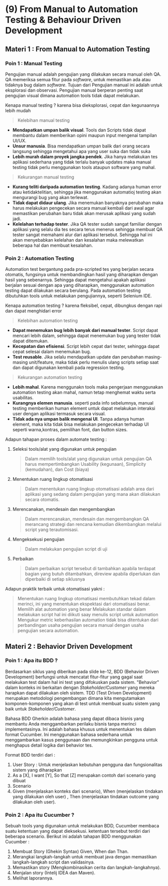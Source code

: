 # (9) From Manual to Automation Testing & Behaviour Driven Development
## Materi 1 : From Manual to Automation Testing
### Poin 1 : Manual Testing
Pengujian manual adalah pengujian yang dilakukan secara manual oleh QA. QA memeriksa semua fitur pada _software_, untuk memastikan ada atau tidaknya bug dalam _software_. Tujuan dari Pengujian manual ini adalah untuk eksplorasi dan observasi.
Pengujian manual berperan penting saat pengujian visual dimana automation tools tidak dapat melakukan.

Kenapa manual testing ? karena bisa dieksplorasi, cepat dan kegunaannya lebih mudah

> Kelebihan manual testing
- **Mendapatkan umpan balik visual**. Tools dan Scripts tidak dapat membantu dalam memberikan opini maupun input mengenai tampilan UI/UX.
- **Unsur manusia**. Bisa mendapatkan umpan balik dari orang secara langsung sehingga mengetahui apa yang user suka dan tidak suka
- **Lebih murah dalam proyek jangka pendek**. Jika hanya melakukan tes aplikasi sederhana yang tidak terlalu banyak updates maka manual testing tidak perlu menggunakan tools ataupun software yang mahal.

> Kekurangan manual testing
- **Kurang teliti daripada automation testing**. Kadang adanya human error atau ketidaktelitian, sehingga jika menggunakan automatioj testing akan mengurangi bug yang akan terlewat.
- **Tidak dapat didaur ulang**. Jika menemukan banyaknya perubahan maka harus melakukan pengecekan secara manual kembali dari awal agar memastikan perubahan baru tidak akan merusak aplikasi yang sudah jadi.
- **Kelelahan terhadap tester**. Jika QA tester sudah sangat familiar dengan aplikasi yang selalu dia tes secara terus menerus sehingga membuat QA tester sangat memahami alur dari aplikasi tersebut. Sehingga hal ini akan menyebabkan kelelahan dan kesalahan maka melewatkan beberapa hal dan membuat kesalahan.

### Poin 2 : Automation Testing
Automation test bergantung pada pra-scripted tes yang berjalan secara otomatis, fungsinya untuk membandingkan hasil yang diharapkan dengan hasil yang sebenarnya. Sehingga dapat mengetahui apakah aplikasi berjalan sesuai dengan apa yang diharapkan,  menggunakan automation testing dapat dilakukan secara berulang. Pada automation testing dibutuhkan tools untuk melakukan pengujiannya, seperti Selenium IDE.

Kenapa automation testing ? karena fleksibel, cepat, dibungkus dengan rapi dan dapat menghidari error

> Kelebihan automation testing
- **Dapat menemukan bug lebih banyak dari manual tester**. Script dapat mencari lebih dalam, sehingga dapat menemukan bug yang tester tidak dapat ditemukan.
- **Kecepatan dan efisiensi**. Script lebih cepat dari tester, sehingga dapat cepat selesai dalam menemukan bug.
- **Test reusable**. Jika selalu mendapatkan update dan perubahan masing-masing unit/feature, maka tidak perlu menulis ulang scripts setiap saat dan dapat digunakan kembali pada regression testing.

> Kekurangan automation testing
- **Lebih mahal**. Karena menggunakn tools maka pengerjaan menggunakan automation testing akan mahal, namun tetap menghemat waktu serta usabilitas.
- **Kurangnya elemen manusia**. seperti pada info sebelumnya, manual testing memberikan human element untuk dapat melakukan interaksi user dengan aplikasi termasuk secara visual.
- **Tidak ada nya umpan balik mengenai UI**. Tanpa adanya human element, maka kita tidak bisa melakukan pengecekan terhadap UI seperti warna,kontras, pemilihan font, dan button sizes.

Adapun tahapan proses dalam automate testing :
1. Seleksi tools/alat yang digunakan untuk pengujian
   > Dalam memilih tools/alat yang digunakan untuk pengujian QA harus mempertimbangkan Usability (kegunaan), Simplicity (kemudahan), dan Cost (biaya)

2. Menentukan ruang lingkup otomatisasi
   > Dalam menentukan ruang lingkup otomatisasi adalah area dari aplikasi yang sedang dalam pengujian yang mana akan dilakukan secara otomatis.

3. Merencanakan, mendesain dan mengembangkan
   > Dalam merencanakan, mendesain dan mengembangkan QA merancang strategi dan rencana kemudian dikembangkan melalui script yang terautomisasi.

4. Mengeksekusi pengujian
   > Dalam melakukan pengujian script di uji

5. Perbaikan
   > Dalam perbaikan script tersebut di tambahkan apabila terdapat bagian yang butuh ditambahkan, direview apabila diperlukan dan diperbaiki di setiap siklusnya

Adapun praktik terbaik untuk otomatisasi yakni :
> Menentukan ruang lingkup otomatisasi membutuhkan tekad dalam merinci, ini yang menentukan ekspektasi dari otomatisasi benar.
> Memilih alat automation yang benar
> Melakukan standar dalam melakukan script hal ini diikuti saay menulis script untuk automation
> Mengukur metric keberhasilan automation tidak bisa ditentukan dari perbandingan usaha pengujian secara manual dengan usaha pengujian secara automation.

## Materi 2 : Behavior Driven Development
### Poin 1 : Apa itu BDD ?
Berdasarkan siklus yang diberikan pada slide ke-12, BDD (Behavior Driven Development) berfungsi untuk mencatat fitur-fitur yang gagal saat melakukan test dalam hal ini test yang difokuskan pada sistem. "Behavior" dalam konteks ini berkaitan dengan _Stakeholder/Customer_ yang mereka harapkan dapat dilakukan oleh sistem. 
TDD (Test Driven Development) merupakan metodologi pengembangan dimana kita mengutamakan komponen-komponen yang akan di test untuk membuat suatu sistem yang baik untuk _Stakeholder/Customer_.

Bahasa BDD Gherkin adalah bahasa yang dapat dibaca bisnis yang membantu Anda menggambarkan perilaku bisnis tanpa merinci implementasinya. Ini adalah bahasa khusus untuk menentukan tes dalam format Cucumber. Ini menggunakan bahasa sederhana untuk menggambarkan kasus penggunaan dan memungkinkan pengguna untuk menghapus detail logika dari behavior tes.

Format BDD terdiri dari :
1. User Story : Untuk menjelaskan kebutuhan pengguna dan fungsionalitas sistem yang diharapkan
2. As a [X], I want [Y], So that [Z] merupakan contoh dari scenario yang dibuat
3. Scenario
4. Given (menjelaskan konteks dari scenario), When (menjelaskan tindakan yang dilakukan oleh user) , Then (menjelaskan tindakan outcome yang dilakukan oleh user).

### Poin 2 : Apa itu Cucumber ?
Sebuah tools yang digunakan untuk melakukan BDD, Cucumber membaca suatu ketentuan yang dapat dieksekusi. ketentuan tersebut terdiri dari beberapa scenario.
Berikut ini adalah tahapan BDD menggunakan Cucumber :
1. Membuat Story (Ghekin Syntax) Given, When dan Than.
2. Merangkai langkah-langkah untuk membuat java dengan memastikan langkah-langkah script dan validasinya.
3. Memastikan story (Mengkombinasikan cerita dan langkah-langkahnya).
4. Menjalan story (Intelij IDEA dan Maven).
5. Melihat laporannya.


